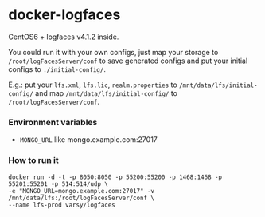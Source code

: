 docker-logfaces
====================

CentOS6 + logfaces v4.1.2 inside.

You could run it with your own configs, just map your storage to `/root/logFacesServer/conf` to save generated 
configs and put your initial configs to `./initial-config/`. 

E.g.: put your `lfs.xml`, `lfs.lic`, `realm.properties` to `/mnt/data/lfs/initial-config/` and map `/mnt/data/lfs/initial-config/` to `/root/logFacesServer/conf`.

### Environment variables
* `MONGO_URL` like mongo.example.com:27017

### How to run it
```
docker run -d -t -p 8050:8050 -p 55200:55200 -p 1468:1468 -p 55201:55201 -p 514:514/udp \ 
-e "MONGO_URL=mongo.example.com:27017" -v /mnt/data/lfs:/root/logFacesServer/conf \
--name lfs-prod varsy/logfaces
```
